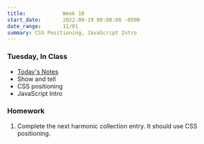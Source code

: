 ```yaml
---
title:            Week 10
start_date:       2022-09-19 00:00:00 -0500
date_range:       11/01
summary: CSS Positioning, JavaScript Intro
---
```


### Tuesday, In Class

- [Today's Notes](https://paper.dropbox.com/doc/Core-1-Interaction-Week-10-Notes---BsLJLEuOh4yNIliuZMm7J3bpAQ-Z6P06toSo34oVFwGm5iw6)
- Show and tell
- CSS positioning
- JavaScript Intro

### Homework
1. Complete the next harmonic collection entry. It should use CSS positioning.
 



